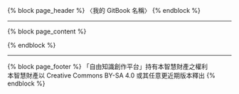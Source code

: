 {% block page_header %}
〈我的 GitBook 名稱〉
{% endblock %}

-----------------------

{% block page_content %}

{% endblock %}

-----------------------


{% block page_footer %}
「自由知識創作平台」持有本智慧財產之權利  
本智慧財產以 Creative Commons BY-SA 4.0 或其任意更近期版本釋出
{% endblock %}